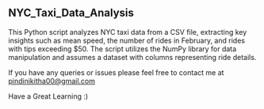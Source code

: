 ## NYC_Taxi_Data_Analysis

This Python script analyzes NYC taxi data from a CSV file, extracting key insights such as mean speed, the number of rides in February, and rides with tips exceeding $50. The script utilizes the NumPy library for data manipulation and assumes a dataset with columns representing ride details.

If you have any queries or issues please feel free to contact me at pindinikitha00@gmail.com

Have a Great Learning :)
